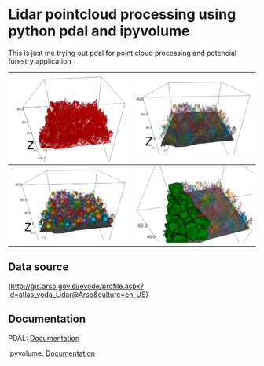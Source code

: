 # Lidar pointcloud processing using python pdal and ipyvolume


This is just me trying out pdal for point cloud processing and potencial forestry application


|![](img/all_points_red.png)|![](img/local_max_and_kd_trees.png)|
|---|---|
|![](img/tree-spheres.png)|![](img/convex_hulls.png)|


## Data source
(http://gis.arso.gov.si/evode/profile.aspx?id=atlas_voda_Lidar@Arso&culture=en-US)


## Documentation
PDAL: [Documentation](https://pypi.org/project/PDAL/)

Ipyvolume: [Documentation](https://ipyvolume.readthedocs.io/en/latest/)
